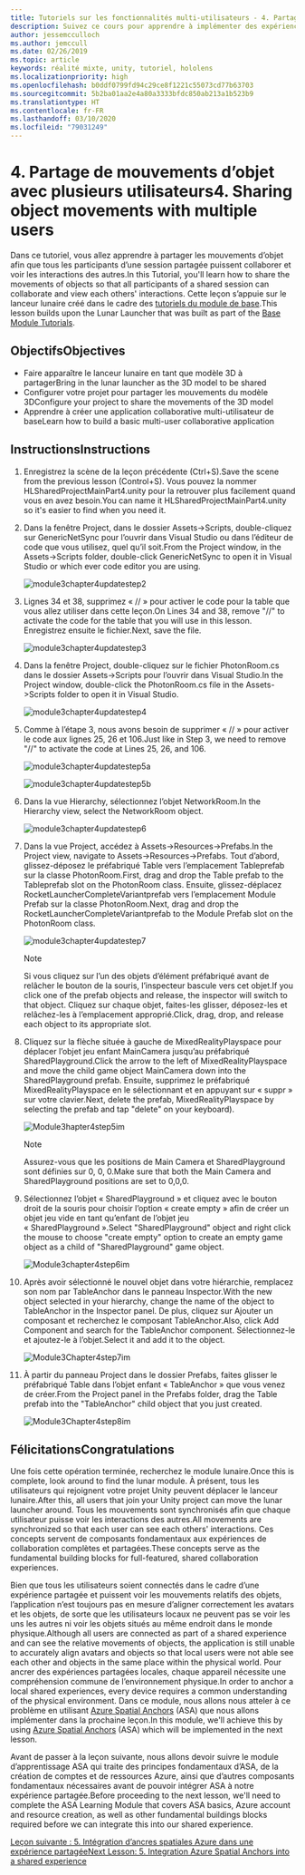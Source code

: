 ```yaml
---
title: Tutoriels sur les fonctionnalités multi-utilisateurs - 4. Partage de mouvements d’objet avec plusieurs utilisateurs
description: Suivez ce cours pour apprendre à implémenter des expériences partagées multi-utilisateurs dans une application HoloLens 2.
author: jessemcculloch
ms.author: jemccull
ms.date: 02/26/2019
ms.topic: article
keywords: réalité mixte, unity, tutoriel, hololens
ms.localizationpriority: high
ms.openlocfilehash: b0ddf0799fd94c29ce8f1221c55073cd77b63703
ms.sourcegitcommit: 5b2ba01aa2e4a80a3333bfdc850ab213a1b523b9
ms.translationtype: HT
ms.contentlocale: fr-FR
ms.lasthandoff: 03/10/2020
ms.locfileid: "79031249"
---
```

# <a name="4-sharing-object-movements-with-multiple-users"></a><span data-ttu-id="5f32b-105">4. Partage de mouvements d’objet avec plusieurs utilisateurs</span><span class="sxs-lookup"><span data-stu-id="5f32b-105">4. Sharing object movements with multiple users</span></span>

<span data-ttu-id="5f32b-106">Dans ce tutoriel, vous allez apprendre à partager les mouvements d’objet afin que tous les participants d’une session partagée puissent collaborer et voir les interactions des autres.</span><span class="sxs-lookup"><span data-stu-id="5f32b-106">In this Tutorial, you'll learn how to share the movements of objects so that all participants of a shared session can collaborate and view each others' interactions.</span></span> <span data-ttu-id="5f32b-107">Cette leçon s’appuie sur le lanceur lunaire créé dans le cadre des [tutoriels du module de base](mrlearning-base.md).</span><span class="sxs-lookup"><span data-stu-id="5f32b-107">This lesson builds upon the Lunar Launcher that was built as part of the [Base Module Tutorials](mrlearning-base.md).</span></span>

## <a name="objectives"></a><span data-ttu-id="5f32b-108">Objectifs</span><span class="sxs-lookup"><span data-stu-id="5f32b-108">Objectives</span></span>

- <span data-ttu-id="5f32b-109">Faire apparaître le lanceur lunaire en tant que modèle 3D à partager</span><span class="sxs-lookup"><span data-stu-id="5f32b-109">Bring in the lunar launcher as the 3D model to be shared</span></span>
- <span data-ttu-id="5f32b-110">Configurer votre projet pour partager les mouvements du modèle 3D</span><span class="sxs-lookup"><span data-stu-id="5f32b-110">Configure your project to share the movements of the 3D model</span></span>
- <span data-ttu-id="5f32b-111">Apprendre à créer une application collaborative multi-utilisateur de base</span><span class="sxs-lookup"><span data-stu-id="5f32b-111">Learn how to build a basic multi-user collaborative application</span></span>

## <a name="instructions"></a><span data-ttu-id="5f32b-112">Instructions</span><span class="sxs-lookup"><span data-stu-id="5f32b-112">Instructions</span></span>

1. <span data-ttu-id="5f32b-113">Enregistrez la scène de la leçon précédente (Ctrl+S).</span><span class="sxs-lookup"><span data-stu-id="5f32b-113">Save the scene from the previous lesson (Control+S).</span></span> <span data-ttu-id="5f32b-114">Vous pouvez la nommer HLSharedProjectMainPart4.unity pour la retrouver plus facilement quand vous en avez besoin.</span><span class="sxs-lookup"><span data-stu-id="5f32b-114">You can name it HLSharedProjectMainPart4.unity so it's easier to find when you need it.</span></span>

2. <span data-ttu-id="5f32b-115">Dans la fenêtre Project, dans le dossier Assets->Scripts, double-cliquez sur GenericNetSync pour l’ouvrir dans Visual Studio ou dans l’éditeur de code que vous utilisez, quel qu’il soit.</span><span class="sxs-lookup"><span data-stu-id="5f32b-115">From the Project window, in the Assets->Scripts folder, double-click GenericNetSync to open it in Visual Studio or which ever code editor you are using.</span></span>  

    ![module3chapter4updatestep2](images/module3chapter4updatestep2.png)

3. <span data-ttu-id="5f32b-117">Lignes 34 et 38, supprimez « // » pour activer le code pour la table que vous allez utiliser dans cette leçon.</span><span class="sxs-lookup"><span data-stu-id="5f32b-117">On Lines 34 and 38, remove "//" to activate the code for the table that you will use in this lesson.</span></span> <span data-ttu-id="5f32b-118">Enregistrez ensuite le fichier.</span><span class="sxs-lookup"><span data-stu-id="5f32b-118">Next, save the file.</span></span>

    ![module3chapter4updatestep3](images/module3chapter4updatestep3.png)

4. <span data-ttu-id="5f32b-120">Dans la fenêtre Project, double-cliquez sur le fichier PhotonRoom.cs dans le dossier Assets->Scripts pour l’ouvrir dans Visual Studio.</span><span class="sxs-lookup"><span data-stu-id="5f32b-120">In the Project window, double-click the PhotonRoom.cs file in the Assets->Scripts folder to open it in Visual Studio.</span></span>

    ![module3chapter4updatestep4](images/module3chapter4updatestep4.png)

5. <span data-ttu-id="5f32b-122">Comme à l’étape 3, nous avons besoin de supprimer « // » pour activer le code aux lignes 25, 26 et 106.</span><span class="sxs-lookup"><span data-stu-id="5f32b-122">Just like in Step 3, we need to remove "//" to activate the code at Lines 25, 26, and 106.</span></span>

    ![module3chapter4updatestep5a](images/module3chapter4updatestep5a.png)

    ![module3chapter4updatestep5b](images/module3chapter4updatestep5b.png)

6. <span data-ttu-id="5f32b-125">Dans la vue Hierarchy, sélectionnez l’objet NetworkRoom.</span><span class="sxs-lookup"><span data-stu-id="5f32b-125">In the Hierarchy view, select the NetworkRoom object.</span></span>

    ![module3chapter4updatestep6](images/module3chapter4updatestep6.png)

7. <span data-ttu-id="5f32b-127">Dans la vue Project, accédez à Assets->Resources->Prefabs.</span><span class="sxs-lookup"><span data-stu-id="5f32b-127">In the Project view, navigate to Assets->Resources->Prefabs.</span></span> <span data-ttu-id="5f32b-128">Tout d’abord, glissez-déposez le préfabriqué Table vers l’emplacement Tableprefab sur la classe PhotonRoom.</span><span class="sxs-lookup"><span data-stu-id="5f32b-128">First, drag and drop the Table prefab to the Tableprefab slot on the PhotonRoom class.</span></span> <span data-ttu-id="5f32b-129">Ensuite, glissez-déplacez RocketLauncherCompleteVariantprefab vers l’emplacement Module Prefab sur la classe PhotonRoom.</span><span class="sxs-lookup"><span data-stu-id="5f32b-129">Next, drag and drop the RocketLauncherCompleteVariantprefab to the Module Prefab slot on the PhotonRoom class.</span></span>

    ![module3chapter4updatestep7](images/module3chapter4updatestep7.png)

    >[!NOTE]
    ><span data-ttu-id="5f32b-131">Si vous cliquez sur l’un des objets d’élément préfabriqué avant de relâcher le bouton de la souris, l’inspecteur bascule vers cet objet.</span><span class="sxs-lookup"><span data-stu-id="5f32b-131">If you click one of the prefab objects and release, the inspector will switch to that object.</span></span> <span data-ttu-id="5f32b-132">Cliquez sur chaque objet, faites-les glisser, déposez-les et relâchez-les à l’emplacement approprié.</span><span class="sxs-lookup"><span data-stu-id="5f32b-132">Click, drag, drop, and release each object to its appropriate slot.</span></span>

8. <span data-ttu-id="5f32b-133">Cliquez sur la flèche située à gauche de MixedRealityPlayspace pour déplacer l’objet jeu enfant MainCamera jusqu’au préfabriqué SharedPlayground.</span><span class="sxs-lookup"><span data-stu-id="5f32b-133">Click the arrow to the left of MixedRealityPlayspace and move the child game object MainCamera down into the SharedPlayground prefab.</span></span> <span data-ttu-id="5f32b-134">Ensuite, supprimez le préfabriqué MixedRealityPlayspace en le sélectionnant et en appuyant sur « suppr » sur votre clavier.</span><span class="sxs-lookup"><span data-stu-id="5f32b-134">Next, delete the prefab, MixedRealityPlayspace by selecting the prefab and tap "delete" on your keyboard).</span></span>

    ![Module3hapter4step5im](images/module3chapter4step5im.PNG)

    >[!NOTE]
    ><span data-ttu-id="5f32b-136">Assurez-vous que les positions de Main Camera et SharedPlayground sont définies sur 0, 0, 0.</span><span class="sxs-lookup"><span data-stu-id="5f32b-136">Make sure that both the Main Camera and SharedPlayground positions are set to 0,0,0.</span></span>

9. <span data-ttu-id="5f32b-137">Sélectionnez l’objet « SharedPlayground » et cliquez avec le bouton droit de la souris pour choisir l’option « create empty » afin de créer un objet jeu vide en tant qu’enfant de l’objet jeu « SharedPlayground ».</span><span class="sxs-lookup"><span data-stu-id="5f32b-137">Select "SharedPlayground" object and right click the mouse to choose "create empty" option to create an empty game object as a child of "SharedPlayground" game object.</span></span>

   ![Module3chapter4step6im](images/module3chapter4step6im.PNG)

10. <span data-ttu-id="5f32b-139">Après avoir sélectionné le nouvel objet dans votre hiérarchie, remplacez son nom par TableAnchor dans le panneau Inspector.</span><span class="sxs-lookup"><span data-stu-id="5f32b-139">With the new object selected in your hierarchy, change the name of the object to TableAnchor in the Inspector panel.</span></span> <span data-ttu-id="5f32b-140">De plus, cliquez sur Ajouter un composant et recherchez le composant TableAnchor.</span><span class="sxs-lookup"><span data-stu-id="5f32b-140">Also, click Add Component and search for the TableAnchor component.</span></span> <span data-ttu-id="5f32b-141">Sélectionnez-le et ajoutez-le à l’objet.</span><span class="sxs-lookup"><span data-stu-id="5f32b-141">Select it and add it to the object.</span></span>

    ![Module3Chapter4step7im](images/module3chapter4step7im.PNG)

11. <span data-ttu-id="5f32b-143">À partir du panneau Project dans le dossier Prefabs, faites glisser le préfabriqué Table dans l’objet enfant « TableAnchor » que vous venez de créer.</span><span class="sxs-lookup"><span data-stu-id="5f32b-143">From the Project panel in the Prefabs folder, drag the Table prefab into the "TableAnchor" child object that you just created.</span></span>

    ![Module3Chapter4step8im](images/module3chapter4step8im.PNG)

## <a name="congratulations"></a><span data-ttu-id="5f32b-145">Félicitations</span><span class="sxs-lookup"><span data-stu-id="5f32b-145">Congratulations</span></span>

<span data-ttu-id="5f32b-146">Une fois cette opération terminée, recherchez le module lunaire.</span><span class="sxs-lookup"><span data-stu-id="5f32b-146">Once this is complete, look around to find the lunar module.</span></span> <span data-ttu-id="5f32b-147">À présent, tous les utilisateurs qui rejoignent votre projet Unity peuvent déplacer le lanceur lunaire.</span><span class="sxs-lookup"><span data-stu-id="5f32b-147">After this, all users that join your Unity project can move the lunar launcher around.</span></span>  <span data-ttu-id="5f32b-148">Tous les mouvements sont synchronisés afin que chaque utilisateur puisse voir les interactions des autres.</span><span class="sxs-lookup"><span data-stu-id="5f32b-148">All movements are synchronized so that each user can see each others' interactions.</span></span> <span data-ttu-id="5f32b-149">Ces concepts servent de composants fondamentaux aux expériences de collaboration complètes et partagées.</span><span class="sxs-lookup"><span data-stu-id="5f32b-149">These concepts serve as the fundamental building blocks for full-featured, shared collaboration experiences.</span></span>

<span data-ttu-id="5f32b-150">Bien que tous les utilisateurs soient connectés dans le cadre d’une expérience partagée et puissent voir les mouvements relatifs des objets, l’application n’est toujours pas en mesure d’aligner correctement les avatars et les objets, de sorte que les utilisateurs locaux ne peuvent pas se voir les uns les autres ni voir les objets situés au même endroit dans le monde physique.</span><span class="sxs-lookup"><span data-stu-id="5f32b-150">Although all users are connected as part of a shared experience and can see the relative movements of objects, the application is still unable to accurately align avatars and objects so that local users were not able see each other and objects in the same place within the physical world.</span></span> <span data-ttu-id="5f32b-151">Pour ancrer des expériences partagées locales, chaque appareil nécessite une compréhension commune de l’environnement physique.</span><span class="sxs-lookup"><span data-stu-id="5f32b-151">In order to anchor a local shared experiences, every device requires a common understanding of the physical environment.</span></span> <span data-ttu-id="5f32b-152">Dans ce module, nous allons nous atteler à ce problème en utilisant [Azure Spatial Anchors](<https://azure.microsoft.com//services/spatial-anchors/>) (ASA) que nous allons implémenter dans la prochaine leçon.</span><span class="sxs-lookup"><span data-stu-id="5f32b-152">In this module, we'll achieve this by using [Azure Spatial Anchors](<https://azure.microsoft.com//services/spatial-anchors/>) (ASA) which will be implemented in the next lesson.</span></span>

<span data-ttu-id="5f32b-153">Avant de passer à la leçon suivante, nous allons devoir suivre le module d’apprentissage ASA qui traite des principes fondamentaux d’ASA, de la création de comptes et de ressources Azure, ainsi que d’autres composants fondamentaux nécessaires avant de pouvoir intégrer ASA à notre expérience partagée.</span><span class="sxs-lookup"><span data-stu-id="5f32b-153">Before proceeding to the next lesson, we'll need to complete the ASA Learning Module that covers ASA basics, Azure account and resource creation, as well as other fundamental buildings blocks required before we can integrate this into our shared experience.</span></span>

<span data-ttu-id="5f32b-154">[Leçon suivante : 5. Intégration d’ancres spatiales Azure dans une expérience partagée](mrlearning-sharing(photon)-ch5.md)</span><span class="sxs-lookup"><span data-stu-id="5f32b-154">[Next Lesson: 5. Integration Azure Spatial Anchors into a shared experience](mrlearning-sharing(photon)-ch5.md)</span></span>
